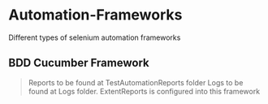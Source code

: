 # Automation-Frameworks
Different types of selenium automation frameworks

BDD Cucumber Framework
---------------------------
>Reports to be found at TestAutomationReports folder
>Logs to be found at Logs folder.
>ExtentReports is configured into this framework
